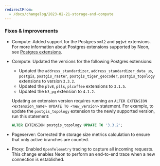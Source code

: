 ```yaml
---
redirectFrom:
  - /docs/changelog/2023-02-21-storage-and-compute
---
```


### Fixes & improvements

- Compute: Added support for the Postgres `xml2` and `pgjwt` extensions. For more information about Postgres extensions supported by Neon, see [Postgres extensions](/docs/extensions/pg-extensions).
- Compute: Updated the versions for the following Postgres extensions:
  - Updated the `address_standardizer`, `address_standardizer_data_us`, `postgis`, `postgis_raster`, `postgis_tiger_geocoder`, `postgis_topology` extensions to version `3.3.2`.
  - Updated the `plv8`, `plls`, `plcoffee` extensions to `3.1.5`.
  - Updated the `h3_pg` extension to `4.1.2`.

  Updating an extension version requires running an `ALTER EXTENSION <extension_name> UPDATE TO <new_version>` statement. For example, to update the `postgis_topology` extension to the newly supported version, run this statement:

  ```sql
  ALTER EXTENSION postgis_topology UPDATE TO '3.3.2';
  ```

- Pageserver: Corrected the storage size metrics calculation to ensure that only active branches are counted.
- Proxy: Enabled `OpenTelemetry` tracing to capture all incoming requests. This change enables Neon to perform an end-to-end trace when a new
  connection is established.
